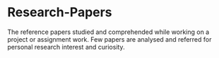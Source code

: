 # Research-Papers

The reference papers studied and comprehended while working on a project or assignment work. Few papers are analysed and referred for personal research interest and curiosity.
